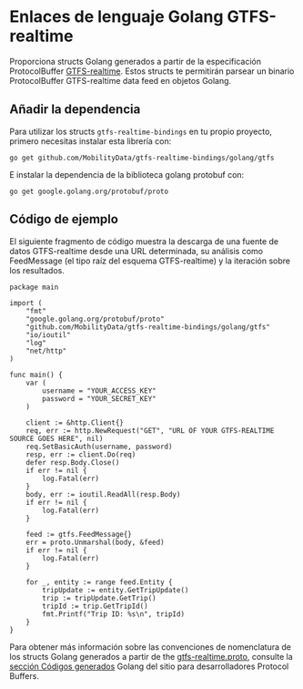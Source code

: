 # Enlaces de lenguaje Golang GTFS-realtime

Proporciona structs Golang generados a partir de la especificación ProtocolBuffer [GTFS-realtime](https://github.com/google/transit/tree/master/gtfs-realtime). Estos structs te permitirán parsear un binario ProtocolBuffer GTFS-realtime data feed en objetos Golang.

## Añadir la dependencia

Para utilizar los structs `gtfs-realtime-bindings` en tu propio proyecto, primero necesitas instalar esta librería con:

    go get github.com/MobilityData/gtfs-realtime-bindings/golang/gtfs

E instalar la dependencia de la biblioteca golang protobuf con:

    go get google.golang.org/protobuf/proto

## Código de ejemplo

El siguiente fragmento de código muestra la descarga de una fuente de datos GTFS-realtime desde una URL determinada, su análisis como FeedMessage (el tipo raíz del esquema GTFS-realtime) y la iteración sobre los resultados.

```golang
package main

import (
    "fmt"
    "google.golang.org/protobuf/proto"
    "github.com/MobilityData/gtfs-realtime-bindings/golang/gtfs"
    "io/ioutil"
    "log"
    "net/http"
)

func main() {
    var (
        username = "YOUR_ACCESS_KEY"
        password = "YOUR_SECRET_KEY"
    )

    client := &http.Client{}
    req, err := http.NewRequest("GET", "URL OF YOUR GTFS-REALTIME SOURCE GOES HERE", nil)
    req.SetBasicAuth(username, password)
    resp, err := client.Do(req)
    defer resp.Body.Close()
    if err != nil {
        log.Fatal(err)
    }
    body, err := ioutil.ReadAll(resp.Body)
    if err != nil {
        log.Fatal(err)
    }

    feed := gtfs.FeedMessage{}
    err = proto.Unmarshal(body, &feed)
    if err != nil {
        log.Fatal(err)
    }

    for _, entity := range feed.Entity {
        tripUpdate := entity.GetTripUpdate()
        trip := tripUpdate.GetTrip()
        tripId := trip.GetTripId()
        fmt.Printf("Trip ID: %s\n", tripId)
    }
}
```

Para obtener más información sobre las convenciones de nomenclatura de los structs Golang generados a partir de the [gtfs-realtime.proto](https://github.com/google/transit/blob/master/gtfs-realtime/proto/gtfs-realtime.proto), consulte la [sección Códigos generados](https://developers.google.com/protocol-buffers/docs/reference/go-generated) Golang del sitio para desarrolladores Protocol Buffers.
